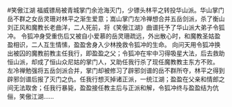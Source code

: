 #笑傲江湖
福威镖局被青城掌门余沧海灭门，少镖头林平之转投华山派。华山掌门岳不群之女岳灵珊对林平之渐生爱意；嵩山掌门左冷禅想合并五岳剑派，杀了衡山刘正风和魔教长老曲洋，二人死前，将《笑傲江湖》曲谱托予了华山派大弟子令狐冲。
令狐冲身受重伤后又被自小爱慕的岳灵珊疏远，外出散心时，和魔教圣姑盈盈相识，二人互生情愫，盈盈舍身入少林挽救令狐冲的生命。
向问天用令狐冲换出被囚的魔教前教主任我行，即盈盈之父；令狐冲在牢中习得吸星大法，后去救助恒山派，却成了恒山众尼姑的掌门人，又助任我行杀了现任魔教教主东方不败。
左冷禅勉强将五岳剑派合并，掌门却被修习了辟邪剑谱的岳不群所夺，林平之得到辟邪剑谱后报了灭门之仇。任我行想灭掉诸正派，一统江湖；盈盈在父亲和情郎之间无法取舍；任我行暴毙，盈盈接任教主后与正派和解，令狐冲终与盈盈结为伉俪，笑傲江湖……